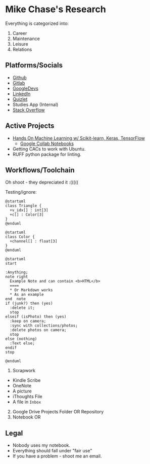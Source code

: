 # Mike Chase's Research

Everything is categorized into:

1. Career
2. Maintenance
3. Leisure
4. Relations

## Platforms/Socials

* [Github](https://github.com/mikechase3)
* [Gitlab](https://gitlab.com/MikeChase)
* [GoogleDevs](https://g.dev/MikeChase)
* [LinkedIn](https://www.linkedin.com/in/michaelgchase/)
* [Quizlet](https://quizlet.com/mikechase3/folders)
* Studies App (Internal)
* [Stack Overflow](https://stackoverflow.com/users/4777844/mike-chase)


## Active Projects

* [Hands On Machine Learning w/ Scikit-learn, Keras, TensorFlow](career/compsci-and-development/ai/courses/hands-on-ml.md)
  * [Google Collab Notebooks](https://colab.research.google.com/github/ageron/handson-ml3/blob/main/)
* Getting CACs to work with Ubuntu.
* RUFF python package for linting.

## Workflows/Toolchain
Oh shoot - they depreciated it :(((((

Testing/ignore:
```uml
@startuml
class Triangle {
  +v_idx[] : int[3]
  +c[] : Color[3]
}
@enduml

@startuml
class Color {
  +channel[] : float[3] 
}
@enduml
```

```uml
@startuml
start

:Anything;
note right
  Example Note and can contain <b>HTML</b>
  ====
  * Or Markdown works
  * As an example
end  note
if (junk?) then (yes)
  :delete it;
  stop
elseif (isPhoto) then (yes)
  :keep on camera;
  :sync with collections/photos;
  :delete photos on camera;
  stop
else (nothing)
  :Text else;
endif
stop

@enduml
```


1. Scrapwork
  * Kindle Scribe
  * OneNote
  * A picture
  * iThoughts File
  * A file in `Inbox`
2. Google Drive Projects Folder OR Repository
3. Notebook OR 

## Legal

* Nobody uses my notebook.
* Everything should fall under "fair use"
* If you have a problem - shoot me an email.
